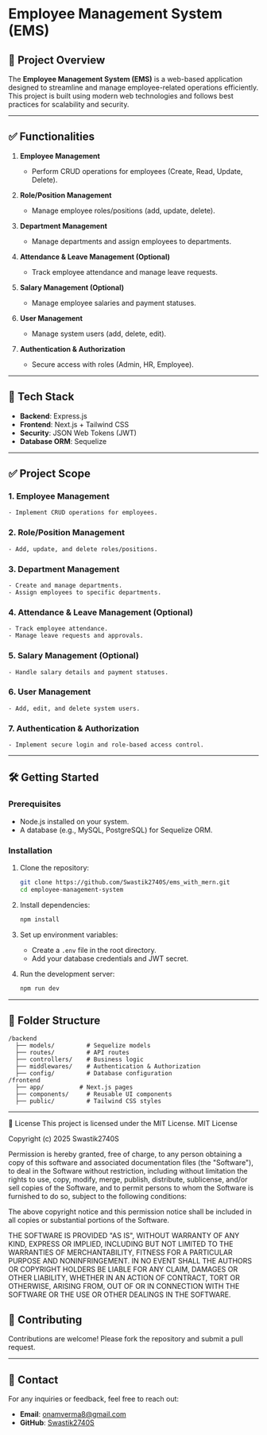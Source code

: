 # Employee Management System (EMS)

## 🚀 Project Overview

The **Employee Management System (EMS)** is a web-based application designed to streamline and manage employee-related operations efficiently. This project is built using modern web technologies and follows best practices for scalability and security.

---

## ✅ Functionalities

1. **Employee Management**  
    - Perform CRUD operations for employees (Create, Read, Update, Delete).  

2. **Role/Position Management**  
    - Manage employee roles/positions (add, update, delete).  

3. **Department Management**  
    - Manage departments and assign employees to departments.  

4. **Attendance & Leave Management (Optional)**  
    - Track employee attendance and manage leave requests.  

5. **Salary Management (Optional)**  
    - Manage employee salaries and payment statuses.  

6. **User Management**  
    - Manage system users (add, delete, edit).  

7. **Authentication & Authorization**  
    - Secure access with roles (Admin, HR, Employee).  

---

## 🚀 Tech Stack

- **Backend**: Express.js  
- **Frontend**: Next.js + Tailwind CSS  
- **Security**: JSON Web Tokens (JWT)  
- **Database ORM**: Sequelize  

---

## ✅ Project Scope

### 1. **Employee Management**  
    - Implement CRUD operations for employees.  

### 2. **Role/Position Management**  
    - Add, update, and delete roles/positions.  

### 3. **Department Management**  
    - Create and manage departments.  
    - Assign employees to specific departments.  

### 4. **Attendance & Leave Management (Optional)**  
    - Track employee attendance.  
    - Manage leave requests and approvals.  

### 5. **Salary Management (Optional)**  
    - Handle salary details and payment statuses.  

### 6. **User Management**  
    - Add, edit, and delete system users.  

### 7. **Authentication & Authorization**  
    - Implement secure login and role-based access control.  

---

## 🛠️ Getting Started

### Prerequisites
- Node.js installed on your system.
- A database (e.g., MySQL, PostgreSQL) for Sequelize ORM.

### Installation
1. Clone the repository:  
    ```bash
    git clone https://github.com/Swastik2740S/ems_with_mern.git
    cd employee-management-system
    ```

2. Install dependencies:  
    ```bash
    npm install
    ```

3. Set up environment variables:  
    - Create a `.env` file in the root directory.  
    - Add your database credentials and JWT secret.  

4. Run the development server:  
    ```bash
    npm run dev
    ```

---

## 📂 Folder Structure

```
/backend
  ├── models/         # Sequelize models
  ├── routes/         # API routes
  ├── controllers/    # Business logic
  ├── middlewares/    # Authentication & Authorization
  ├── config/         # Database configuration
/frontend
  ├── app/          # Next.js pages
  ├── components/     # Reusable UI components
  ├── public/         # Tailwind CSS styles
```

---

📝 License
This project is licensed under the MIT License.
MIT License

Copyright (c) 2025 Swastik2740S

Permission is hereby granted, free of charge, to any person obtaining a copy
of this software and associated documentation files (the "Software"), to deal
in the Software without restriction, including without limitation the rights
to use, copy, modify, merge, publish, distribute, sublicense, and/or sell
copies of the Software, and to permit persons to whom the Software is
furnished to do so, subject to the following conditions:

The above copyright notice and this permission notice shall be included in all
copies or substantial portions of the Software.

THE SOFTWARE IS PROVIDED "AS IS", WITHOUT WARRANTY OF ANY KIND, EXPRESS OR
IMPLIED, INCLUDING BUT NOT LIMITED TO THE WARRANTIES OF MERCHANTABILITY,
FITNESS FOR A PARTICULAR PURPOSE AND NONINFRINGEMENT. IN NO EVENT SHALL THE
AUTHORS OR COPYRIGHT HOLDERS BE LIABLE FOR ANY CLAIM, DAMAGES OR OTHER
LIABILITY, WHETHER IN AN ACTION OF CONTRACT, TORT OR OTHERWISE, ARISING FROM,
OUT OF OR IN CONNECTION WITH THE SOFTWARE OR THE USE OR OTHER DEALINGS IN THE
SOFTWARE.



## 🙌 Contributing

Contributions are welcome! Please fork the repository and submit a pull request.

---

## 📧 Contact

For any inquiries or feedback, feel free to reach out:  
- **Email**: onamverma8@gmail.com  
- **GitHub**: [Swastik2740S](https://github.com/Swastik2740S)  
